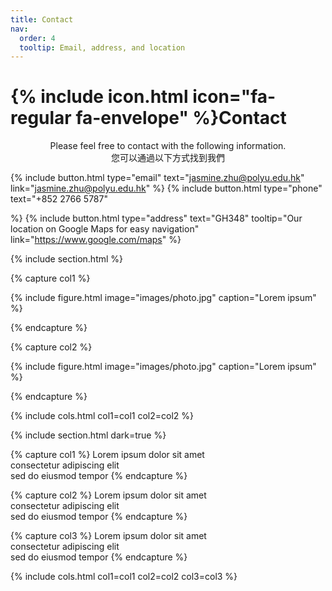 ```yaml
---
title: Contact
nav:
  order: 4
  tooltip: Email, address, and location
---
```


# {% include icon.html icon="fa-regular fa-envelope" %}Contact

<center>Please feel free to contact with the following information.<br/>
您可以通過以下方式找到我們<br>
</center>

{%
  include button.html
  type="email"
  text="jasmine.zhu@polyu.edu.hk"
  link="jasmine.zhu@polyu.edu.hk"
%}
{%
  include button.html
  type="phone"
  text="+852 2766 5787"

%}
{%
  include button.html
  type="address"
  text="GH348"
  tooltip="Our location on Google Maps for easy navigation"
  link="https://www.google.com/maps"
%}

{% include section.html %}

{% capture col1 %}

{%
  include figure.html
  image="images/photo.jpg"
  caption="Lorem ipsum"
%}

{% endcapture %}

{% capture col2 %}

{%
  include figure.html
  image="images/photo.jpg"
  caption="Lorem ipsum"
%}

{% endcapture %}

{% include cols.html col1=col1 col2=col2 %}

{% include section.html dark=true %}

{% capture col1 %}
Lorem ipsum dolor sit amet  
consectetur adipiscing elit  
sed do eiusmod tempor
{% endcapture %}

{% capture col2 %}
Lorem ipsum dolor sit amet  
consectetur adipiscing elit  
sed do eiusmod tempor
{% endcapture %}

{% capture col3 %}
Lorem ipsum dolor sit amet  
consectetur adipiscing elit  
sed do eiusmod tempor
{% endcapture %}

{% include cols.html col1=col1 col2=col2 col3=col3 %}

